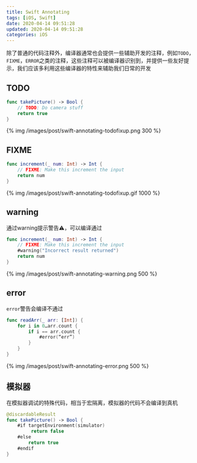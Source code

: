 ```yaml
---
title: Swift Annotating
tags: [iOS, Swift]
date: 2020-04-14 09:51:28
updated: 2020-04-14 09:51:28
categories: iOS
---
```



除了普通的代码注释外，编译器通常也会提供一些辅助开发的注释，例如`TODO`，`FIXME`，`ERROR`之类的注释，这些注释可以被编译器识别到，并提供一些友好提示，我们应该多利用这些编译器的特性来辅助我们日常的开发

<!-- more -->

## TODO

```swift
func takePicture() -> Bool {
    // TODO: Do camera stuff
    return true
}
```

{% img /images/post/swift-annotating-todofixup.png 300 %}

## FIXME

```swift
func increment(_ num: Int) -> Int {
    // FIXME: Make this increment the input
    return num
}
```

{% img /images/post/swift-annotating-todofixup.gif 1000 %}

## warning

通过warning提示警告⚠️，可以编译通过

```swift
func increment(_ num: Int) -> Int {
    // FIXME: Make this increment the input
    #warning("Incorrect result returned")
    return num
}
```

{% img /images/post/swift-annotating-warning.png 500 %}

## error

`error`警告会编译不通过

```swift
func readArr(_ arr: [Int]) {
    for i in 0…arr.count {
        if i == arr.count {
            #error(“err”)
        }
    }
}
```

{% img /images/post/swift-annotating-error.png 500 %}

## 模拟器

在模拟器调试的特殊代码，相当于宏隔离，模拟器的代码不会编译到真机

```swift
@discardableResult
func takePicture() -> Bool {
    #if targetEnvironment(simulator)
         return false
    #else
        return true
    #endif
}
```



